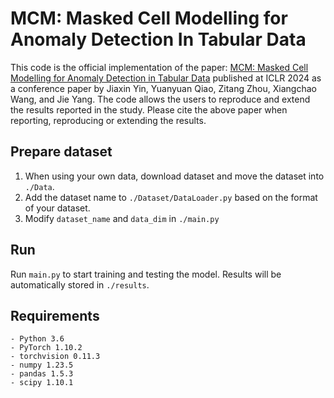 # MCM: Masked Cell Modelling for Anomaly Detection In Tabular Data

This code is the official implementation of the paper: [MCM: Masked Cell Modelling for Anomaly Detection in Tabular Data](https://openreview.net/forum?id=lNZJyEDxy4) published at ICLR 2024 as a conference paper by Jiaxin Yin, Yuanyuan Qiao, Zitang Zhou, Xiangchao Wang, and Jie Yang. The code allows the users to reproduce and extend the results reported in the study. Please cite the above paper when reporting, reproducing or extending the results.


## Prepare dataset
   1) When using your own data, download dataset and move the dataset into `./Data`. 
   2) Add the dataset name to `./Dataset/DataLoader.py` based on the format of your dataset.
   3) Modify `dataset_name` and `data_dim` in `./main.py`

## Run
Run `main.py` to start training and testing the model. Results will be automatically stored in `./results`.


## Requirements
```
- Python 3.6
- PyTorch 1.10.2
- torchvision 0.11.3
- numpy 1.23.5
- pandas 1.5.3
- scipy 1.10.1
```
